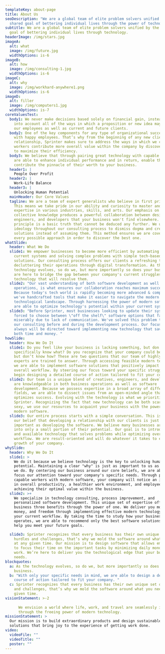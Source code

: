 ```yaml
---
templateKey: about-page
title: About Us
seoDescription: "We are a global team of elite problem solvers unified by the
  shared goal of bettering individual lives through the power of technology. "
subtitle: We are a global team of elite problem solvers unified by the shared
  goal of bettering individual lives through technology.
headerImage: /img/stars.jpg
imageA:
  alt: what
  image: /img/future.jpg
  widthOptions: is-6
imageB:
  alt: how
  image: /img/consulting-1.jpg
  widthOptions: is-6
imageC:
  alt: why
  image: /img/workhard-anywhere1.png
  widthOptions: is-6
imageD:
  alt: filler
  image: /img/computers1.jpg
  widthOptions: is-7
coreValuesTest:
  body1: We never make decisions based solely on financial gain, instead we take
    into account all of the ways in which a proposition or new idea may impact
    our employees as well as current and future clients.
  body2: One of the key components for any type of organizational success starts
    with happy employees. That’s why from the beginning of any new client
    relationship, Sprinter makes sure to address the ways in which we can help
    workers contribute more overall value within the company by discovering ways
    to maximize their efficiency.
  body3: We believe that through pairing great technology with capable workers, we
    are able to enhance individual performance and in return, enable them to
    contribute the pinnacle of their worth to your business.
  header1: |
    People Over Profit
  header2: |
    Work-Life Balance
  header3: |
    Unlocking Human Potential
  mainHeader: Our Core Values
  tagline: We are a team of expert generalists who believe in first principles.
    This means we take pride in our ability and curiosity to master and collect
    expertise in various industries, skills, and arts. Our emphasis on
    collective knowledge produces a powerful collaboration between designers,
    engineers, and developers that your business won't find elsewhere. A first
    principle is a basic truth that cannot be deduced any further. We use this
    ideology throughout our consulting process to dismiss dogma and create
    solutions instead of assuming them. This method ensures we are covering
    every possible approach in order to discover the best one.
whatSlide:
  header: What We Do
  slide1: We empower businesses to become more efficient by automating their
    current systems and solving complex problems with simple tech-based
    solutions. Our consulting process offers our clients a refreshing take on
    decluttering their operations through digital transformation. As the
    technology evolves, so do we, but more importantly so does your business. We
    are here to bridge the gap between your company's current struggles and the
    technology that will resolve them.
  slide2: "Our vast understanding of both software development as well as business
    operations, is what ensures our collaboration reaches maximum success.
    Because today's tech world is rapidly becoming more advanced & complex,
    we've handcrafted tools that make it easier to navigate the modern
    technological landscape. Through harnessing the power of modern software, we
    are able to optimize technology's potential within your current systems. "
  slide3: "Before Sprinter, most businesses looking to update their systems were
    forced to choose between \"off the shelf\" software options that fail
    miserably due to lack of communication. We've solved this problem through
    our consulting before and during the development process. Our focus is and
    always will be directed toward implementing new technology that saves you
    both time and money. "
howSlide:
  header: How We Do It
  slide1: Do you feel like your business is lacking something, but don’t
    specifically know what? Do you recognize that your company could be better,
    but don’t know how? These are two questions that our team of highly-skilled
    experts are trained to answer. Through accessing feasible modern technology,
    we are able to implement software solutions that positively impact your
    overall workflow. By steering our focus toward your specific struggles, we
    begin designing a detailed course of action tailored to fit your company.
  slide2: Our team is a unique blend of creatives, engineers, and developers who
    are knowledgeable in both business operations as well as software
    development. Because we possess expertise in a broad array of different
    fields, we are able to dissect issues from an open-minded angle that
    optimizes success. Evolving with the technology is what we prioritize at
    Sprinter. Recognizing the fact that new technology can be both scary and
    sexy, we use our resources to acquaint your business with the power of
    modern software.
  slide3: Our entire process starts with a simple conversation. This is rooted in
    our belief that developing a relationship with our clients is just as
    important as developing the software. We believe many businesses are tapping
    into only a small portion of their potential. Our goal is to introduce new
    and available technology that solves problems while optimizing overall
    workflow. We are result-oriented and will do whatever it takes to ensure the
    growth of your company.
whySlide:
  header: Why We Do It
  slide1: >
    We do it because we believe technology is the key to unlocking human
    potential. Maintaining a clear "why" is just as important to us as the work
    we do. By centering our business around our core beliefs, we are able to
    focus our attention toward your company's specific needs. Through pairing
    capable workers with modern software, your company will notice an increase
    in overall productivity, a healthier work environment, and employees
    achieving their optimal value within the business. 
  slide2: >+
    We specialize in technology consulting, process improvement, and
    personalized software development. This unique set of expertise offers your
    business three benefits through the power of one. We deliver you more time,
    money, and freedom through implementing effective modern technology into
    your current workflow. By taking the time to study how your business
    operates, we are able to recommend only the best software solutions that
    help you meet your future goals.

  slide3: Sprinter recognizes that every business has their own unique set of
    hurdles and challenges, that’s why we mold the software around what you need
    at any given time. Our mission is to design software that allows employees
    to focus their time on the important tasks by minimizing daily monotonous
    work. We’re here to deliver you the technological edge that your business
    needs.
blockquotes:
  a: As the technology evolves, so do we, but more importantly so does your
    business.
  b: "With only your specific needs in mind, we are able to design a detailed
    course of action tailored to fit your company. "
  c: Sprinter recognizes that every business has their own unique set of hurdles
    and challenges, that’s why we mold the software around what you need at any
    given time.
visionStatement: >-2
  
      We envision a world where life, work, and travel are seamlessly intertwined
      through the freeing power of modern technology.
missionStatement: >
  Our mission is to build extraordinary products and design sustainable
  solutions that bring joy to the experience of getting work done.
video:
  videoFile: ""
  videoTitle: ""
  poster: ""
---
```

